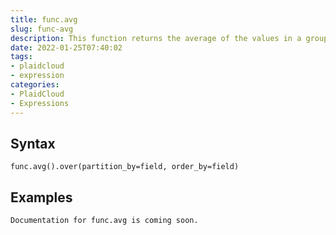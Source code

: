 ```yaml
---
title: func.avg
slug: func-avg
description: This function returns the average of the values in a group. It ignores null values
date: 2022-01-25T07:40:02
tags:
- plaidcloud
- expression
categories:
- PlaidCloud
- Expressions
---
```



## Syntax



```
func.avg().over(partition_by=field, order_by=field)
```


## Examples



```
Documentation for func.avg is coming soon.
```
